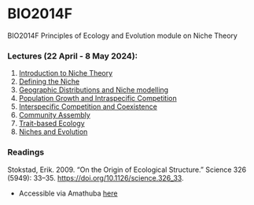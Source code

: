 # BIO2014F
BIO2014F Principles of Ecology and Evolution module on Niche Theory

### Lectures (22 April - 8 May 2024):
1. [Introduction to Niche Theory](1_IntroNicheTheory)
2. [Defining the Niche](2_DefiningTheNiche)
3. [Geographic Distributions and Niche modelling](3_GeographicNiche)
4. [Population Growth and Intraspecific Competition](4_PopulationGrowth)
5. [Interspecific Competition and Coexistence](5_CompetitionCoexistence)
6. [Community Assembly](6_CommunityAssembly)
7. [Trait-based Ecology](7_TraitEcology)
8. [Niches and Evolution](8_NicheEvolution)

### Readings

Stokstad, Erik. 2009. “On the Origin of Ecological Structure.” Science 326 (5949): 33–35. https://doi.org/10.1126/science.326_33.

- Accessible via Amathuba [here](https://amathuba.uct.ac.za/d2l/le/lessons/103848/topics/3050494)